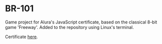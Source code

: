 # BR-101
Game project for Alura's JavaScript certificate, based on the classical 8-bit game 'Freeway'.
Added to the repository using Linux's terminal.

Certificate [here](https://cursos.alura.com.br/certificate/dc74ea51-6ad9-483c-99f0-ed66a3e60d02).
